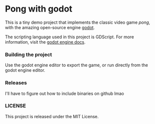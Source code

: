 # Pong with godot
This is a tiny demo project that implements the classic video game *pong*, with the amazing open-source engine [godot](https://github.com/godotengine/godot).

The scripting language used in this project is GDScript. For more information, visit the [godot engine docs](https://docs.godotengine.org/).

### Building the project
Use the godot engine editor to export the game, or run directly from the godot engine editor.

### Releases
I'll have to figure out how to include binaries on github lmao

### LICENSE
This project is released under the MIT License.
